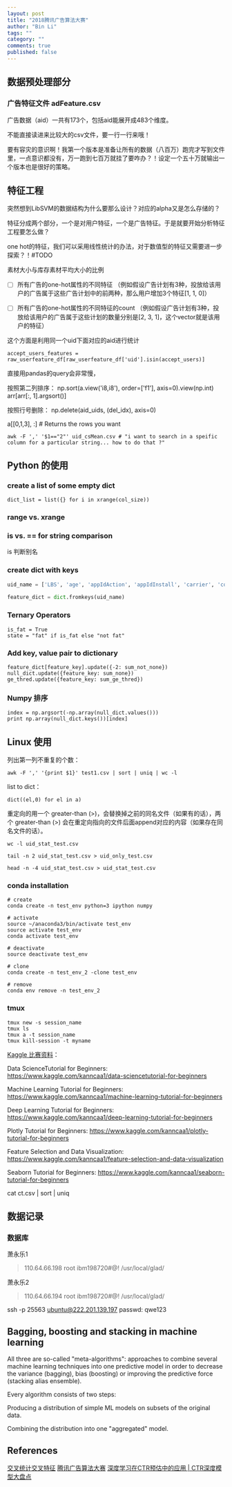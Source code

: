 ```yaml
---
layout: post
title: "2018腾讯广告算法大赛"
author: "Bin Li"
tags: ""
category: ""
comments: true
published: false
---
```


## 数据预处理部分
### 广告特征文件 adFeature.csv
广告数据（aid）一共有173个，包括aid能展开成483个维度。

不能直接读进来比较大的csv文件，要一行一行来哦！

要有容灾的意识啊！我第一个版本是准备让所有的数据（八百万）跑完才写到文件里，一点意识都没有，万一跑到七百万就挂了要咋办？！设定一个五十万就输出一个版本也是很好的策略。


## 特征工程
突然想到LibSVM的数据结构为什么要那么设计？对应的alpha又是怎么存储的？

特征分成两个部分，一个是对用户特征，一个是广告特征。于是就要开始分析特征工程要怎么做？

one hot的特征，我们可以采用线性统计的办法，对于数值型的特征又需要进一步探索？！#TODO


素材⼤⼩与库存素材平均⼤⼩的⽐例

- [ ] 所有⼴告的one-hot属性的不同特征 （例如假设⼴告计划有3种，投放给该⽤户的⼴告属于这些⼴告计划中的前两种，那么⽤户增加3个特征[1, 1, 0]）

- [ ] 所有⼴告的one-hot属性的不同特征的count （例如假设⼴告计划有3种，投放给该⽤户的⼴告属于这些计划的数量分别是[2, 3, 1]，这个vector就是该⽤户的特征）

这个方面是利用同一个uid下面对应的aid进行统计

```
accept_users_features = raw_userfeature_df[raw_userfeature_df['uid'].isin(accept_users)]
```

直接用pandas的query会非常慢，

按照第二列排序：
np.sort(a.view('i8,i8'), order=['f1'], axis=0).view(np.int)
arr[arr[:, 1].argsort()]

按照行号删除：
np.delete(aid_uids, (del_idx), axis=0)

a[[0,1,3], :]            # Returns the rows you want

```
awk -F ',' '$1=="2"' uid_csMean.csv # "i want to search in a speific column for a particular string... how to do that ?"
```

## Python 的使用

### create a list of some empty dict
```
dict_list = list({} for i in xrange(col_size))
```

### range vs. xrange


### is vs. == for string comparison
is 判断别名

### create dict with keys
```python
uid_name = ['LBS', 'age', 'appIdAction', 'appIdInstall', 'carrier', 'consumptionAbility', 'ct','education', 'gender', 'house', 'interest1', 'interest2', 'interest3', 'interest4','interest5', 'kw1', 'kw2', 'kw3', 'marriageStatus', 'os', 'topic1', 'topic2', 'topic3']
                 
feature_dict = dict.fromkeys(uid_name)
```

### Ternary Operators
```
is_fat = True
state = "fat" if is_fat else "not fat"
```

### Add key, value pair to dictionary
```
feature_dict[feature_key].update({-2: sum_not_none})
null_dict.update({feature_key: sum_none})
ge_thred.update({feature_key: sum_ge_thred})
```

### Numpy 排序
```
index = np.argsort(-np.array(null_dict.values()))
print np.array(null_dict.keys())[index]
```


## Linux 使用
列出第一列不重复的个数：
 ```
 awk -F ',' '{print $1}' test1.csv | sort | uniq | wc -l
 ```

list to dict：
```
dict((el,0) for el in a)
```

重定向的用一个 greater-than (>)，会替换掉之前的同名文件（如果有的话），两个 greater-than (>) 会在重定向指向的文件后面append对应的内容（如果存在同名文件的话）。

```
wc -l uid_stat_test.csv

tail -n 2 uid_stat_test.csv > uid_only_test.csv

head -n -4 uid_stat_test.csv > uid_stat_test.csv
```

### conda installation
```
# create
conda create -n test_env python=3 ipython numpy

# activate
source ~/anaconda3/bin/activate test_env
source activate test_env
conda activate test_env

# deactivate
source deactivate test_env

# clone
conda create -n test_env_2 -clone test_env

# remove
conda env remove -n test_env_2
```

### tmux
```
tmux new -s session_name
tmux ls
tmux a -t session_name
tmux kill-session -t myname
```

[Kaggle 比赛资料](https://www.kaggle.com/getting-started/39193#post219659)：

Data ScienceTutorial for Beginners: https://www.kaggle.com/kanncaa1/data-sciencetutorial-for-beginners

Machine Learning Tutorial for Beginners: https://www.kaggle.com/kanncaa1/machine-learning-tutorial-for-beginners

Deep Learning Tutorial for Beginners: https://www.kaggle.com/kanncaa1/deep-learning-tutorial-for-beginners

Plotly Tutorial for Beginners: https://www.kaggle.com/kanncaa1/plotly-tutorial-for-beginners

Feature Selection and Data Visualization: https://www.kaggle.com/kanncaa1/feature-selection-and-data-visualization

Seaborn Tutorial for Beginners: https://www.kaggle.com/kanncaa1/seaborn-tutorial-for-beginners

cat ct.csv | sort | uniq

## 数据记录
### 数据库
萧永乐1
> 110.64.66.198
> root
> ibm198720#@!
> /usr/local/glad/

萧永乐2
> 110.64.66.194
> root
> ibm198720#@!
> /usr/local/glad/

ssh -p 25563 ubuntu@222.201.139.197
passwd: qwe123


## Bagging, boosting and stacking in machine learning
All three are so-called "meta-algorithms": approaches to combine several machine learning techniques into one predictive model in order to decrease the variance (bagging), bias (boosting) or improving the predictive force (stacking alias ensemble).

Every algorithm consists of two steps:

Producing a distribution of simple ML models on subsets of the original data.

Combining the distribution into one "aggregated" model.



## References
[交叉统计交叉特征](https://github.com/wangle1218/Advertising-algorithm-competition)
[腾讯广告算法大赛](http://algo.qq.com/home/home/index.html)
[深度学习在CTR预估中的应用 | CTR深度模型大盘点](https://mp.weixin.qq.com/s/CMZHhxAMno2GlnQCjv0BKg)




